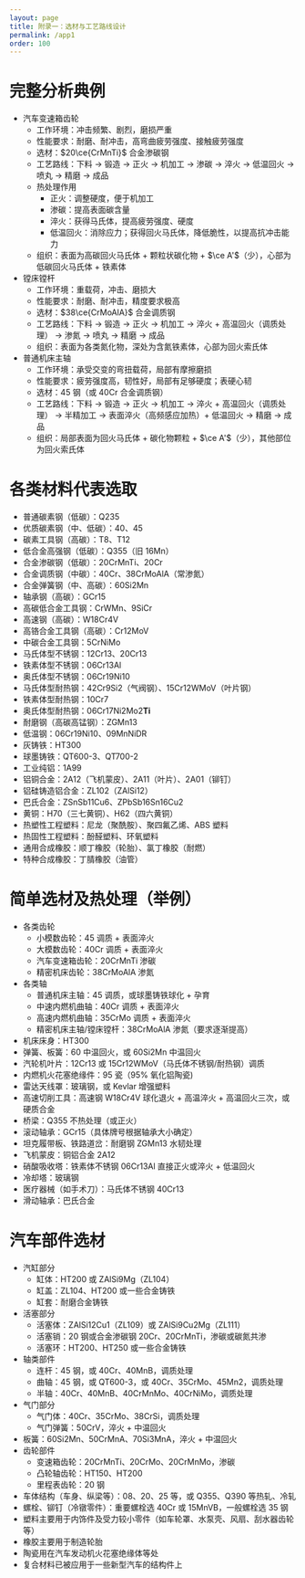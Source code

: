 ```yaml
---
layout: page
title: 附录一：选材与工艺路线设计
permalink: /app1
order: 100
---
```


# 完整分析典例

- 汽车变速箱齿轮
  - 工作环境：冲击频繁、剧烈，磨损严重
  - 性能要求：耐磨、耐冲击，高弯曲疲劳强度、接触疲劳强度
  - 选材：$20\ce{CrMnTi}$ 合金渗碳钢
  - 工艺路线：下料 $\to$ 锻造 $\to$ 正火 $\to$ 机加工 $\to$ 渗碳 $\to$ 淬火 $\to$ 低温回火 $\to$ 喷丸 $\to$ 精磨 $\to$ 成品
  - 热处理作用
    - 正火：调整硬度，便于机加工
    - 渗碳：提高表面碳含量
    - 淬火：获得马氏体，提高疲劳强度、硬度
    - 低温回火：消除应力；获得回火马氏体，降低脆性，以提高抗冲击能力
  - 组织：表面为高碳回火马氏体 + 颗粒状碳化物 + $\ce A'$（少），心部为低碳回火马氏体 + 铁素体
- 镗床镗杆
  - 工作环境：重载荷，冲击、磨损大
  - 性能要求：耐磨、耐冲击，精度要求极高
  - 选材：$38\ce{CrMoAlA}$ 合金调质钢
  - 工艺路线：下料 $\to$ 锻造 $\to$ 正火 $\to$ 机加工 $\to$ 淬火 + 高温回火（调质处理） $\to$ 渗氮 $\to$ 喷丸 $\to$ 精磨 $\to$ 成品
  - 组织：表面为各类氮化物，深处为含氮铁素体，心部为回火索氏体
- 普通机床主轴
  - 工作环境：承受交变的弯扭载荷，局部有摩擦磨损
  - 性能要求：疲劳强度高，韧性好，局部有足够硬度；表硬心韧
  - 选材：45 钢（或 40Cr 合金调质钢）
  - 工艺路线：下料 $\to$ 锻造 $\to$ 正火 $\to$ 机加工 $\to$ 淬火 + 高温回火（调质处理） $\to$ 半精加工 $\to$ 表面淬火（高频感应加热）+ 低温回火 $\to$ 精磨 $\to$ 成品
  - 组织：局部表面为回火马氏体 + 碳化物颗粒 + $\ce A'$（少），其他部位为回火索氏体

# 各类材料代表选取

- 普通碳素钢（低碳）：Q235
- 优质碳素钢（中、低碳）：40、45
- 碳素工具钢（高碳）：T8、T12
- 低合金高强钢（低碳）：Q355（旧 16Mn）
- 合金渗碳钢（低碳）：20CrMnTi、20Cr
- 合金调质钢（中碳）：40Cr、38CrMoAlA（常渗氮）
- 合金弹簧钢（中、高碳）：60Si2Mn
- 轴承钢（高碳）：GCr15
- 高碳低合金工具钢：CrWMn、9SiCr
- 高速钢（高碳）：W18Cr4V
- 高铬合金工具钢（高碳）：Cr12MoV
- 中碳合金工具钢：5CrNiMo
- 马氏体型不锈钢：12Cr13、20Cr13
- 铁素体型不锈钢：06Cr13Al
- 奥氏体型不锈钢：06Cr19Ni10
- 马氏体型耐热钢：42Cr9Si2（气阀钢）、15Cr12WMoV（叶片钢）
- 铁素体型耐热钢：10Cr7
- 奥氏体型耐热钢：06Cr17Ni2Mo2**Ti**
- 耐磨钢（高碳高锰钢）：ZGMn13
- 低温钢：06Cr19Ni10、09MnNiDR
- 灰铸铁：HT300
- 球墨铸铁：QT600-3、QT700-2
- 工业纯铝：1A99
- 铝铜合金：2A12（飞机蒙皮）、2A11（叶片）、2A01（铆钉）
- 铝硅铸造铝合金：ZL102（ZAlSi12）
- 巴氏合金：ZSnSb11Cu6、ZPbSb16Sn16Cu2
- 黄铜：H70（三七黄铜）、H62（四六黄铜）
- 热塑性工程塑料：尼龙（聚酰胺）、聚四氟乙烯、ABS 塑料
- 热固性工程塑料：酚醛塑料、环氧塑料
- 通用合成橡胶：顺丁橡胶（轮胎）、氯丁橡胶（耐燃）
- 特种合成橡胶：丁腈橡胶（油管）

# 简单选材及热处理（举例）

- 各类齿轮
  - 小模数齿轮：45 调质 + 表面淬火
  - 大模数齿轮：40Cr 调质 + 表面淬火
  - 汽车变速箱齿轮：20CrMnTi 渗碳
  - 精密机床齿轮：38CrMoAlA 渗氮
- 各类轴
  - 普通机床主轴：45 调质，或球墨铸铁球化 + 孕育
  - 中速内燃机曲轴：40Cr 调质 + 表面淬火
  - 高速内燃机曲轴：35CrMo 调质 + 表面淬火
  - 精密机床主轴/镗床镗杆：38CrMoAlA 渗氮（要求逐渐提高）
- 机床床身：HT300
- 弹簧、板簧：60 中温回火，或 60Si2Mn 中温回火
- 汽轮机叶片：12Cr13 或 15Cr12WMoV（马氏体不锈钢/耐热钢）调质
- 内燃机火花塞绝缘件：95 瓷（95% 氧化铝陶瓷)
- 雷达天线罩：玻璃钢，或 Kevlar 增强塑料
- 高速切削工具：高速钢 W18Cr4V 球化退火 + 高温淬火 + 高温回火三次，或硬质合金
- 桥梁：Q355 不热处理（或正火）
- 滚动轴承：GCr15（具体牌号根据轴承大小确定）
- 坦克履带板、铁路道岔：耐磨钢 ZGMn13 水韧处理
- 飞机蒙皮：铜铝合金 2A12
- 硝酸吸收塔：铁素体不锈钢 06Cr13Al 直接正火或淬火 + 低温回火
- 冷却塔：玻璃钢
- 医疗器械（如手术刀）：马氏体不锈钢 40Cr13
- 滑动轴承：巴氏合金

# 汽车部件选材

- 汽缸部分
  - 缸体：HT200 或 ZAlSi9Mg（ZL104）
  - 缸盖：ZL104、HT200 或一些合金铸铁
  - 缸套：耐磨合金铸铁
- 活塞部分
  - 活塞体：ZAlSi12Cu1（ZL109）或 ZAlSi9Cu2Mg（ZL111）
  - 活塞销：20 钢或合金渗碳钢 20Cr、20CrMnTi，渗碳或碳氮共渗
  - 活塞环：HT200、HT250 或一些合金铸铁
- 轴类部件
  - 连杆：45 钢，或 40Cr、40MnB，调质处理
  - 曲轴：45 钢，或 QT600-3，或 40Cr、35CrMo、45Mn2，调质处理
  - 半轴：40Cr、40MnB、40CrMnMo、40CrNiMo，调质处理
- 气门部分
  - 气门体：40Cr、35CrMo、38CrSi，调质处理
  - 气门弹簧：50CrV，淬火 + 中温回火
- 板簧：60Si2Mn、50CrMnA、70Si3MnA，淬火 + 中温回火
- 齿轮部件
  - 变速箱齿轮：20CrMnTi、20CrMo、20CrMnMo，渗碳
  - 凸轮轴齿轮：HT150、HT200
  - 里程表齿轮：20 钢
- 车体结构（车身、纵梁等）：08、20、25 等，或 Q355、Q390 等热轧、冷轧
- 螺栓、铆钉（冷镦零件）：重要螺栓选 40Cr 或 15MnVB，一般螺栓选 35 钢
- 塑料主要用于内饰件及受力较小零件（如车轮罩、水泵壳、风扇、刮水器齿轮等）
- 橡胶主要用于制造轮胎
- 陶瓷用在汽车发动机火花塞绝缘体等处
- 复合材料已被应用于一些新型汽车的结构件上
